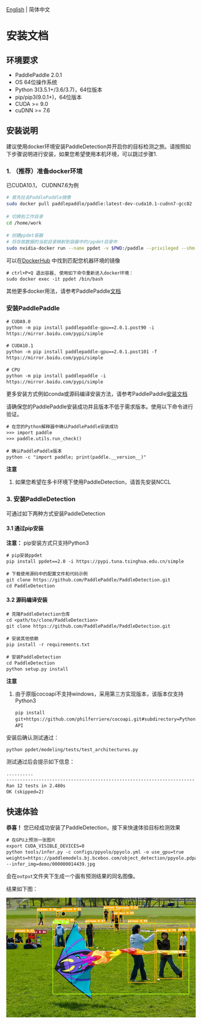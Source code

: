 [English](INSTALL.md) | 简体中文


# 安装文档



## 环境要求

- PaddlePaddle 2.0.1
- OS 64位操作系统
- Python 3(3.5.1+/3.6/3.7)，64位版本
- pip/pip3(9.0.1+)，64位版本
- CUDA >= 9.0
- cuDNN >= 7.6


## 安装说明

建议使用docker环境安装PaddleDetection并开启你的目标检测之旅。请按照如下步骤说明进行安装，如果您希望使用本机环境，可以跳过步骤1.

### 1. （推荐）准备docker环境

已CUDA10.1， CUDNN7.6为例

```bash
# 首先拉去PaddlePaddle镜像
sudo docker pull paddlepaddle/paddle:latest-dev-cuda10.1-cudnn7-gcc82

# 切换到工作目录
cd /home/work

# 创建ppdet容器
# 将存放数据的当前目录映射到容器中的/ppdet目录中
sudo nvidia-docker run --name ppdet -v $PWD:/paddle --privileged --shm-size=4G --network=host -it paddlepaddle/paddle:latest-dev-cuda10.1-cudnn7-gcc82 /bin/bash
```

可以在[DockerHub](https://hub.docker.com/r/paddlepaddle/paddle/tags/) 中找到匹配您机器环境的镜像

```
# ctrl+P+Q 退出容器, 使用如下命令重新进入docker环境：
sudo docker exec -it ppdet /bin/bash
```

其他更多docker用法，请参考PaddlePaddle[文档](https://www.paddlepaddle.org.cn/documentation/docs/zh/install/docker/fromdocker.html)


### 安装PaddlePaddle

```
# CUDA9.0
python -m pip install paddlepaddle-gpu==2.0.1.post90 -i https://mirror.baidu.com/pypi/simple

# CUDA10.1
python -m pip install paddlepaddle-gpu==2.0.1.post101 -f https://mirror.baidu.com/pypi/simple

# CPU
python -m pip install paddlepaddle -i https://mirror.baidu.com/pypi/simple
```

更多安装方式例如conda或源码编译安装方法，请参考PaddlePaddle[安装文档](https://www.paddlepaddle.org.cn/documentation/docs/zh/install/index_cn.html)

请确保您的PaddlePaddle安装成功并且版本不低于需求版本。使用以下命令进行验证。

```
# 在您的Python解释器中确认PaddlePaddle安装成功
>>> import paddle
>>> paddle.utils.run_check()

# 确认PaddlePaddle版本
python -c "import paddle; print(paddle.__version__)"
```
**注意**
1. 如果您希望在多卡环境下使用PaddleDetection，请首先安装NCCL

### 3. 安装PaddleDetection

可通过如下两种方式安装PaddleDetection

#### 3.1 通过pip安装

**注意：** pip安装方式只支持Python3

```
# pip安装ppdet
pip install ppdet==2.0 -i https://pypi.tuna.tsinghua.edu.cn/simple

# 下载使用源码中的配置文件和代码示例
git clone https://github.com/PaddlePaddle/PaddleDetection.git
cd PaddleDetection
```

#### 3.2 源码编译安装

```
# 克隆PaddleDetection仓库
cd <path/to/clone/PaddleDetection>
git clone https://github.com/PaddlePaddle/PaddleDetection.git

# 安装其他依赖
pip install -r requirements.txt

# 安装PaddleDetection
cd PaddleDetection
python setup.py install
```

**注意**

1. 由于原版cocoapi不支持windows，采用第三方实现版本，该版本仅支持Python3

    ```pip install git+https://github.com/philferriere/cocoapi.git#subdirectory=PythonAPI```


安装后确认测试通过：

```
python ppdet/modeling/tests/test_architectures.py
```

测试通过后会提示如下信息：

```
..........
----------------------------------------------------------------------
Ran 12 tests in 2.480s
OK (skipped=2)
```

## 快速体验

**恭喜！** 您已经成功安装了PaddleDetection，接下来快速体验目标检测效果

```
# 在GPU上预测一张图片
export CUDA_VISIBLE_DEVICES=0
python tools/infer.py -c configs/ppyolo/ppyolo.yml -o use_gpu=true weights=https://paddlemodels.bj.bcebos.com/object_detection/ppyolo.pdparams --infer_img=demo/000000014439.jpg
```

会在`output`文件夹下生成一个画有预测结果的同名图像。

结果如下图：

![](../images/000000014439.jpg)
